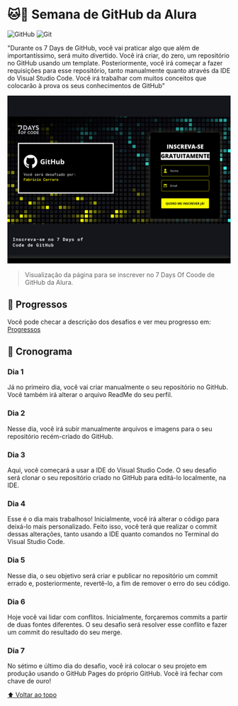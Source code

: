 # 🐱🐙 Semana de GitHub da Alura
![GitHub](https://img.shields.io/badge/GitHub-100000?style=for-the-badge&logo=github&logoColor=white)
![Git](https://img.shields.io/badge/Git-E34F26?style=for-the-badge&logo=git&logoColor=white)

"Durante os 7 Days de GitHub, você vai praticar algo que além de importantíssimo, será muito divertido. Você irá criar, do zero, um repositório no GitHub usando um template. Posteriormente, você irá começar a fazer requisições para esse repositório, tanto manualmente quanto através da IDE do Visual Studio Code. Você irá trabalhar com muitos conceitos que colocarão à prova os seus conhecimentos de GitHub"

<a href="https://7daysofcode.io/matricula/github">
  <img src="images-README/7daysofcode-github.jpg" alt="imagem do site 7DaysOfCode de GitHub">
</a>

> Visualização da página para se inscrever no 7 Days Of Coode de GitHub da Alura.

## 📝 Progressos
Você pode checar a descrição dos desafios e ver meu progresso em: [Progressos](progressos/progresso.md)

## 📅 Cronograma
### Dia 1
Já no primeiro dia, você vai criar manualmente o seu repositório no GitHub. Você também irá alterar o arquivo ReadMe do seu perfil.
### Dia 2
Nesse dia, você irá subir manualmente arquivos e imagens para o seu repositório recém-criado do GitHub.
### Dia 3
Aqui, você começará a usar a IDE do Visual Studio Code. O seu desafio será clonar o seu repositório criado no GitHub para editá-lo localmente, na IDE.
### Dia 4
Esse é o dia mais trabalhoso! Inicialmente, você irá alterar o código para deixá-lo mais personalizado. Feito isso, você terá que realizar o commit dessas alterações, tanto usando a IDE quanto comandos no Terminal do Visual Studio Code.
### Dia 5
Nesse dia, o seu objetivo será criar e publicar no repositório um commit errado e, posteriormente, revertê-lo, a fim de remover o erro do seu código.
### Dia 6
Hoje você vai lidar com conflitos. Inicialmente, forçaremos commits a partir de duas fontes diferentes. O seu desafio será resolver esse conflito e fazer um commit do resultado do seu merge.
### Dia 7
No sétimo e último dia do desafio, você irá colocar o seu projeto em produção usando o GitHub Pages do próprio GitHub. Você irá fechar com chave de ouro!

[⬆ Voltar ao topo](#-semana-de-github-da-alura)

